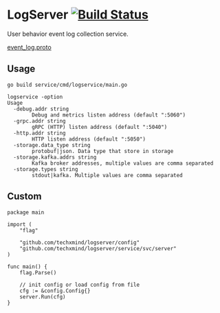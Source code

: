 # LogServer [![Build Status](https://travis-ci.com/techxmind/logserver.svg?branch=main)](https://travis-ci.org/techxmind/logserver)

User behavior event log collection service.

[event_log.proto](https://github.com/techxmind/logserver/blob/master/interface-defs/event_log.proto)

## Usage
```
go build service/cmd/logservice/main.go

logservice -option
Usage
  -debug.addr string
    	Debug and metrics listen address (default ":5060")
  -grpc.addr string
    	gRPC (HTTP) listen address (default ":5040")
  -http.addr string
    	HTTP listen address (default ":5050")
  -storage.data_type string
    	protobuf|json. Data type that store in storage
  -storage.kafka.addrs string
    	Kafka broker addresses, multiple values are comma separated
  -storage.types string
    	stdout|kafka. Multiple values are comma separated
```

## Custom
```
package main

import (
	"flag"

	"github.com/techxmind/logserver/config"
	"github.com/techxmind/logserver/service/svc/server"
)

func main() {
	flag.Parse()

    // init config or load config from file
    cfg := &config.Config{}
	server.Run(cfg)
}
```
